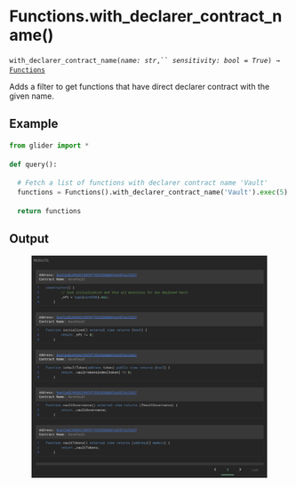 # Functions.with\_declarer\_contract\_name()

`with_declarer_contract_name(`_`name: str`_`,`` `_`sensitivity: bool = True`_`) →` [`Functions`](./)

Adds a filter to get functions that have direct declarer contract with the given name.

## Example

```python
from glider import *

def query():
  
  # Fetch a list of functions with declarer contract name 'Vault'
  functions = Functions().with_declarer_contract_name('Vault').exec(5)

  return functions
```

## Output

<figure><img src="../../../.gitbook/assets/image (3) (1) (1) (1) (1).png" alt=""><figcaption></figcaption></figure>
